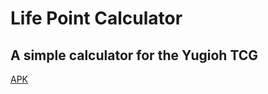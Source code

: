 # Life Point Calculator
## A simple calculator for the Yugioh TCG
[APK](https://drive.google.com/drive/folders/1mVyPd59iPxO43xgQJtFCoD9QEk6_IrMI?usp=sharing)
